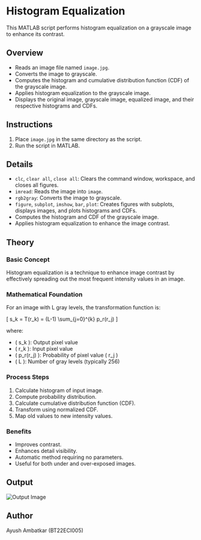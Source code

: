 # Histogram Equalization

This MATLAB script performs histogram equalization on a grayscale image to enhance its contrast.

## Overview

- Reads an image file named `image.jpg`.
- Converts the image to grayscale.
- Computes the histogram and cumulative distribution function (CDF) of the grayscale image.
- Applies histogram equalization to the grayscale image.
- Displays the original image, grayscale image, equalized image, and their respective histograms and CDFs.

## Instructions

1. Place `image.jpg` in the same directory as the script.
2. Run the script in MATLAB.

## Details

- `clc`, `clear all`, `close all`: Clears the command window, workspace, and closes all figures.
- `imread`: Reads the image into `image`.
- `rgb2gray`: Converts the image to grayscale.
- `figure`, `subplot`, `imshow`, `bar`, `plot`: Creates figures with subplots, displays images, and plots histograms and CDFs.
- Computes the histogram and CDF of the grayscale image.
- Applies histogram equalization to enhance the image contrast.

## Theory

### Basic Concept
Histogram equalization is a technique to enhance image contrast by effectively spreading out the most frequent intensity values in an image.

### Mathematical Foundation
For an image with L gray levels, the transformation function is: 

\[ s_k = T(r_k) = (L-1) \sum_{j=0}^{k} p_r(r_j) \]

where:
- \( s_k \): Output pixel value
- \( r_k \): Input pixel value
- \( p_r(r_j) \): Probability of pixel value \( r_j \)
- \( L \): Number of gray levels (typically 256)

### Process Steps
1. Calculate histogram of input image.
2. Compute probability distribution.
3. Calculate cumulative distribution function (CDF).
4. Transform using normalized CDF.
5. Map old values to new intensity values.

### Benefits
- Improves contrast.
- Enhances detail visibility.
- Automatic method requiring no parameters.
- Useful for both under and over-exposed images.

## Output

![Output Image](https://github.com/user-attachments/assets/3d15f8cb-4f8c-4552-8112-7f799a362b1c)

## Author

Ayush Ambatkar (BT22ECI005)
